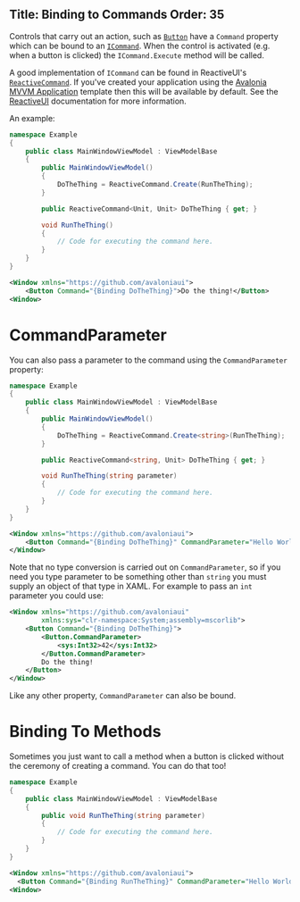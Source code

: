 Title: Binding to Commands
Order: 35
---
Controls that carry out an action, such as [`Button`](/api/Avalonia.Controls/Button/D29AE9A9) have
a `Command` property which can be bound to an 
[`ICommand`](https://docs.microsoft.com/en-gb/dotnet/api/system.windows.input.icommand?view=netstandard-2.0).
When the control is activated (e.g. when a button is clicked) the `ICommand.Execute` method will
be called.

A good implementation of `ICommand` can be found in ReactiveUI's 
[`ReactiveCommand`](https://reactiveui.net/docs/handbook/commands/). If you've created your application
using the [Avalonia MVVM Application](/docs/quickstart/create-new-project) template then this will
be available by default. See the [ReactiveUI](https://reactiveui.net/docs/handbook/commands/)
documentation for more information.

An example:

```csharp
namespace Example
{
    public class MainWindowViewModel : ViewModelBase
    {
        public MainWindowViewModel()
        {
            DoTheThing = ReactiveCommand.Create(RunTheThing);
        }

        public ReactiveCommand<Unit, Unit> DoTheThing { get; }

        void RunTheThing()
        {
            // Code for executing the command here.
        }
    }
}
```

```xml
<Window xmlns="https://github.com/avaloniaui">
    <Button Command="{Binding DoTheThing}">Do the thing!</Button>
<Window>
```

# CommandParameter

You can also pass a parameter to the command using the `CommandParameter` property:

```csharp
namespace Example
{
    public class MainWindowViewModel : ViewModelBase
    {
        public MainWindowViewModel()
        {
            DoTheThing = ReactiveCommand.Create<string>(RunTheThing);
        }

        public ReactiveCommand<string, Unit> DoTheThing { get; }

        void RunTheThing(string parameter)
        {
            // Code for executing the command here.
        }
    }
}
```

```xml
<Window xmlns="https://github.com/avaloniaui">
    <Button Command="{Binding DoTheThing}" CommandParameter="Hello World">Do the thing!</Button>
</Window>
```

Note that no type conversion is carried out on `CommandParameter`, so if you need you type
parameter to be something other than `string` you must supply an object of that type in XAML.
For example to pass an `int` parameter you could use:

```xml
<Window xmlns="https://github.com/avaloniaui"
        xmlns:sys="clr-namespace:System;assembly=mscorlib">
    <Button Command="{Binding DoTheThing}">
        <Button.CommandParameter>
            <sys:Int32>42</sys:Int32>
        </Button.CommandParameter>
        Do the thing!
    </Button>
</Window>
```

Like any other property, `CommandParameter` can also be bound.

# Binding To Methods

Sometimes you just want to call a method when a button is clicked without the ceremony of creating
a command. You can do that too!

```csharp
namespace Example
{
    public class MainWindowViewModel : ViewModelBase
    {
        public void RunTheThing(string parameter)
        {
            // Code for executing the command here.
        }
    }
}
```

```xml
<Window xmlns="https://github.com/avaloniaui">
  <Button Command="{Binding RunTheThing}" CommandParameter="Hello World">Do the thing!</Button>
<Window>
```
